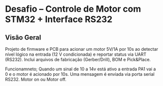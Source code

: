 # Desafio – Controle de Motor com STM32 + Interface RS232

## Visão Geral
Projeto de firmware e PCB para acionar um motor 5V/1A por 10s ao detectar nível lógico na entrada (12 V condicionada) e reportar status via UART (RS232). Inclui arquivos de fabricação (Gerber/Drill), BOM e Pick&Place.

Funcionamneto; Quando um sinal de 10 a 14v está ativo a entrada PA1 vai a 0 e o motor é acionado por 10s. Uma mensagem é enviada via porta serial RS232. Motor on ou Motor off.
